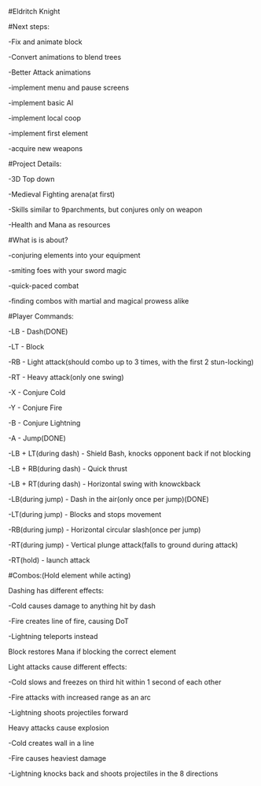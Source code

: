 #Eldritch Knight

#Next steps:

-Fix and animate block

-Convert animations to blend trees

-Better Attack animations

-implement menu and pause screens

-implement basic AI

-implement local coop

-implement first element

-acquire new weapons

#Project Details:

-3D Top down

-Medieval Fighting arena(at first)

-Skills similar to 9parchments, but conjures only on weapon

-Health and Mana as resources

#What is is about?

-conjuring elements into your equipment

-smiting foes with your sword magic

-quick-paced combat

-finding combos with martial and magical prowess alike

#Player Commands:

-LB - Dash(DONE)

-LT - Block

-RB - Light attack(should combo up to 3 times, with the first 2 stun-locking)

-RT - Heavy attack(only one swing)

-X - Conjure Cold

-Y - Conjure Fire

-B - Conjure Lightning

-A - Jump(DONE)

-LB + LT(during dash) - Shield Bash, knocks opponent back if not blocking

-LB + RB(during dash) - Quick thrust

-LB + RT(during dash) - Horizontal swing with knowckback

-LB(during jump) - Dash in the air(only once per jump)(DONE)

-LT(during jump) - Blocks and stops movement

-RB(during jump) - Horizontal circular slash(once per jump)

-RT(during jump) - Vertical plunge attack(falls to ground during attack)

-RT(hold) - launch attack

#Combos:(Hold element while acting)

Dashing has different effects:

-Cold causes damage to anything hit by dash

-Fire creates line of fire, causing DoT

-Lightning teleports instead

Block restores Mana if blocking the correct element

Light attacks cause different effects:

-Cold slows and freezes on third hit within 1 second of each other

-Fire attacks with increased range as an arc

-Lightning shoots projectiles forward

Heavy attacks cause explosion

-Cold creates wall in a line

-Fire causes heaviest damage

-Lightning knocks back and shoots projectiles in the 8 directions
